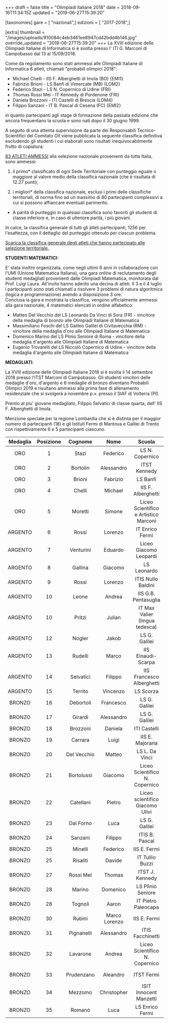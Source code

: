 +++
draft = false
title = "Olimpiadi italiane 2018"
date = 2018-09-16T11:34:15Z
updated = "2019-06-27T15:39:20"

[taxonomies]
gare = [ "nazionali",]
edizioni = [ "2017-2018",]

[extra]
thumbnail = "/images/uploads/910084c4eb3461ee8947cd42bdd4b146.jpg"
override_updated = "2019-06-27T15:39:20"
+++
La XVIII edizione delle Olimpiadi Italiane di Informatica si è svolta presso l' ITI G. Marconi di Campobasso dal 13 al 15/09/2018.

<!-- more -->

Come da regolamento sono stati ammessi alle Olimpiadi Italiane di Informatica 6 atleti, chiamati "probabili olimpici 2018":

- Michael Chelli - IIS F. Alberghetti di Imola (BO) {EMI1}
- Fabrizio Brioni - LS Banfi di Vimercate (MB) {LOM2}
- Federico Stazi - LS N. Copernico di Udine {FRI}
- Thomas Rossi Mel - IT Kennedy di Pordenone {FRI}
- Daniela Brozzoni - ITI Castelli di Brescia {LOM4}
- Filippo Sanzani - IT B. Pascal di Cesena (FC) {EMI2}

in quanto partecipanti agli stage di formazione della passata edizione che ancora frequentano la scuola e sono nati dopo il 30 giugno 1999.

A seguito di una attenta supervisione da parte dei Responsabili Tecnico-Scientifici del Comitato OII viene pubblicata la seguente classifica definitiva escludendo gli studenti i cui elaborati sono risultati inequivocabilmente frutto di copiatura:

[83 ATLETI AMMESSI](/oldsite/137/Ammessi_OII2018.xlsx) alla selezione nazionale provenienti da tutta Italia,<br/>sono ammessi:

1. il primo\* classificato di ogni Sede Territoriale con punteggio eguale o maggiore al valore medio della classifica nazionale (che è risultata di 12.27 punti);

2. i migliori\* della classifica nazionale, esclusi i primi delle classifiche territoriali, di norma fino ad un massimo di 80 partecipanti complessivi a cui si possono affiancare eventuali parimerito.

- A parità di punteggio in qualsiasi classifica sono favoriti gli studenti di classe inferiore e, in caso di ulteriore parità, i più giovani.

In calce, la classifica generale di tutti gli atleti partecipanti, 1256 per l'esattezza, con il dettaglio del punteggio ottenuto per ciascun problema.

[Scarica la classifica generale degli atleti che hanno partecipato alle selezione territoriale.](/oldsite/137/classifica-generale-SelezioneTerritoriale_2018.xlsx)

**STUDENTI MATEMATICI:**

E' stata inoltre organizzata, come negli ultimi 6 anni in collaborazione con l'UMI (Unione Matematica Italiana), una gara online di reclutamento degli studenti medagliati provenienti dalle Olimpiadi Matematica, monitorata dal Prof. Luigi Laura. All'invito hanno aderito una decina di atleti. Il 3 e il 4 luglio i partecipanti sono stati chiamati a risolvere 3 problemi di natura algoritmica (logica e programmazione) avendo a disposizione 3 ore.<br/>Conclusa la gara e mostrata la classifica, vengono ufficialmente ammessi alla gara nazionale, 4 matematici elencati in ordine alfabetico:

- Matteo Del Vecchio del LS Leonardo Da Vinci di Sora (FR) - vincitore della medaglia di bronzo alle Olimpiadi Italiane di Matematica
- Massimiliano Foschi del LS Galileo Galilei di Civitavecchia (RM) - vincitore della medaglia d'oro alle Olimpiadi Italiane di Matematica
- Domenico Marino del LS Plinio Seniore di Roma - vincitore della medaglia d'argento alle Olimpiadi Italiane di Matematica
- Eugenio Trovarelli del LS Niccolò Copernico di Udine - vincitore della medaglia d'argento alle Olimpiadi Italiane di Matematica

**MEDAGLIATI**:

La XVIII edizione delle Olimpiadi Italiane 2018 si è svolta il 14 settembre 2018 presso l'ITST Marconi di Campobasso. Gli studenti vincitori delle medaglie d'oro, d'argento e 6 medaglie di bronzo diventano Probabili Olimpici 2019 e risultano ammessi alla prima fase di allenamento residenziale che si svolgerà a novembre p.v. presso il SIAF di Volterra (PI).

Premio al piu' giovane medagliato, Filippo Selvatici di classe quarta, dell' IIS F. Alberghetti di Imola.

Menzione speciale per la regione Lombardia che si è distinta per il maggior numero di partecipanti (18) e gli Istituti Fermi di Mantova e Galilei di Trento con rispettivamente 6 e 5 partecipanti ciascuno.

| **Medaglia** | **Posizione** | **Cognome** |   **Nome**    |              **Scuola**               |      **Città**      | **Classe** |
| :----------: | :-----------: | :---------: | :-----------: | :-----------------------------------: | :-----------------: | :--------: |
|     ORO      |       1       |    Stazi    |   Federico    |            LS N. Copernico            |        Udine        |     V      |
|     ORO      |       2       |  Bortolin   |  Alessandro   |             ITST Kennedy              |      Pordenone      |     IV     |
|     ORO      |       3       |   Brioni    |   Fabrizio    |               LS Banfi                |      Vimercate      |     V      |
|     ORO      |       4       |   Chelli    |    Michael    |          IIS F. Alberghetti           |        Imola        |     V      |
|     ORO      |       5       |   Moretti   |    Simone     | Liceo Scientifico e Artistico Marconi |       Foligno       |     V      |
|   ARGENTO    |       6       |    Rossi    |    Lorenzo    |            IT Enrico Fermi            |       Modena        |     V      |
|   ARGENTO    |       7       |  Venturini  |    Eduardo    |        Liceo Giacomo Leopardi         |      Recanati       |     V      |
|   ARGENTO    |       8       |   Gallina   |    Giacomo    |              LS Leonardo              |       Brescia       |     V      |
|   ARGENTO    |       9       |    Rossi    |    Lorenzo    |          ITIS Nullo Baldini           |       Ravenna       |     V      |
|   ARGENTO    |      10       |    Leone    |    Andrea     |         IIS G.B. Pentasuglia          |       Matera        |     V      |
|   ARGENTO    |      10       |   Pritzi    |    Julian     |    IT Max Valier (lingua tedesca)     |       Bolzano       |     V      |
|   ARGENTO    |      12       |   Nogler    |     Jakob     |             LS G. Galilei             |       Trento        |     V      |
|   ARGENTO    |      13       |   Rudelli   |     Marco     |          IIS Einaudi-Scarpa           |    Montebelluna     |     V      |
|   ARGENTO    |      14       |  Selvatici  |    Filippo    |       IIS Francesco Alberghetti       |        Imola        |     IV     |
|   ARGENTO    |      15       |   Territo   |   Vincenzo    |               LS Scorza               |       Cosenza       |     V      |
|    BRONZO    |      16       |  Debortoli  |   Francesco   |             LS G. Galilei             |       Trento        |     V      |
|    BRONZO    |      17       |   Girardi   |  Alessandro   |             LS G. Galilei             |       Trento        |     V      |
|    BRONZO    |      18       |  Brozzoni   |    Daniela    |             ITI Castelli              |       Brescia       |     V      |
|    BRONZO    |      19       |   Carrara   |     Luigi     |            IIS E. Majorana            |       Seriate       |     V      |
|    BRONZO    |      20       | Del Vecchio |    Matteo     |            LS L. Da Vinci             |        Sora         |     V      |
|    BRONZO    |      21       | Bortolussi  |    Giacomo    |    Liceo Scientifico N. Copernico     |        Udine        |     V      |
|    BRONZO    |      22       |  Catellani  |    Pietro     |    Liceo scientifico Giacomo Ulivi    |        Parma        |     V      |
|    BRONZO    |      23       |  Dal Forno  |     Luca      |             LS G. Galilei             |       Verona        |     V      |
|    BRONZO    |      24       |   Sanzani   |    Filippo    |            ITIS B. Pascal             |       Cesena        |     IV     |
|    BRONZO    |      25       |   Minelli   |   Federico    |             IIS E. Fermi              |       Mantova       |     V      |
|    BRONZO    |      25       |  Risaliti   |    Davide     |            IT Tullio Buzzi            |        Prato        |     V      |
|    BRONZO    |      27       |  Rossi Mel  |    Thomas     |            ITST J. Kennedy            |      Pordenone      |     V      |
|    BRONZO    |      28       |   Marino    |   Domenico    |           LS Plinio Seniore           |        Roma         |     V      |
|    BRONZO    |      28       |   Tognoli   |     Aaron     |          IT Pietro Paleocapa          |       Bergamo       |     V      |
|    BRONZO    |      30       |   Rubini    | Marco Lorenzo |             IIS E. Fermi              |       Mantova       |     V      |
|    BRONZO    |      31       | Pignanelli  |  Alessandro   |           ITIS Facchinetti            |     Castellanza     |     V      |
|    BRONZO    |      32       |  Lavarone   |    Andrea     |    Liceo Scientifico N. Copernico     |        Udine        |     V      |
|    BRONZO    |      33       | Prudenzano  |   Aleandro    |              ITST Fermi               | Francavilla Fontana |     V      |
|    BRONZO    |      34       |   Mezzomo   |  Christopher  |        ISIT Innocent Manzetti         |        Aosta        |     V      |
|    BRONZO    |      35       |   Romanò    |     Luca      |            LS Enrico Fermi            |        Cantù        |     V      |
